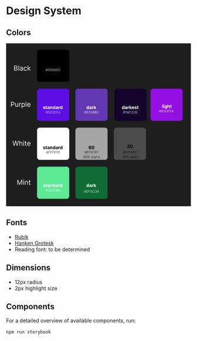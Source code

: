 # Design System

## Colors

![colors](designs/colors.png)

## Fonts

- [Rubik](https://fonts.google.com/specimen/Rubik)
- [Hanken Grotesk](https://fonts.google.com/specimen/Hanken+Grotesk)
- Reading font: to be determined

## Dimensions

- 12px radius
- 2px highlight size

## Components

For a detailed overview of available components, run:

```bash
npm run storybook
```
